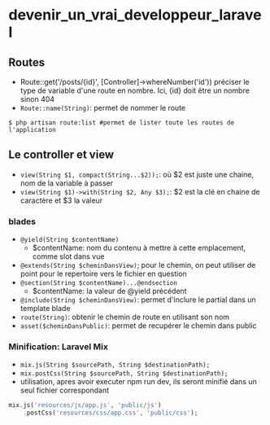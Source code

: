 # devenir_un_vrai_developpeur_laravel
## Routes
* Route::get('/posts/{id}', [Controller]->whereNumber('id')) préciser le type de variable d'une route en nombre. Ici, {id} doit être un nombre sinon 404
* ``Route::name(String)``: permet de nommer le route
```console 
$ php artisan route:list #permet de lister toute les routes de l'application
```
## Le controller et view
* ``view(String $1, compact(String...$2));``:  où $2 est juste une chaine, nom de la variable à passer
* ``view(String $1)->with(String $2, Any $3);``: $2 est la clé en chaine de caractère et $3 la valeur
### blades
* ``@yield(String $contentName)`` 
    * $contentName: nom du contenu à mettre à cette emplacement, comme slot dans vue
* ``@extends(String $cheminDansView)``; pour le chemin, on peut utiliser de point pour le repertoire vers le fichier en question
* `@section(String $contentName)...@endsection`
    * $contentName: la valeur de @yield précédent
* `@include(String $cheminDansView)`: permet d'inclure le partial dans un template blade
* `route(String)`: obtenir le chemin de route en utilisant son nom
* `asset($cheminDansPublic)`: permet de recupérer le chemin dans public
### Minification: Laravel Mix
* `mix.js(String $sourcePath, String $destinationPath);`
* `mix.postCss(String $sourcePath, String $destinationPath);`
* utilisation, apres avoir executer npm run dev, ils seront minifié dans un seul fichier correspondant 
```php
mix.js('resources/js/app.js', 'public/js')
    .postCss('resources/css/app.css', 'public/css');
```